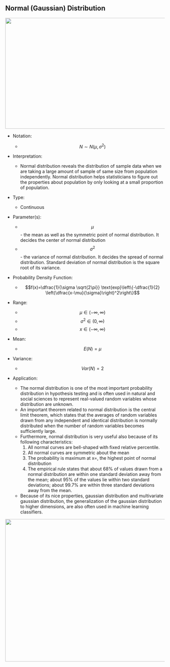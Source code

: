 ## Normal (Gaussian) Distribution



<img src="/assets/image111.png" width="540" height="350" />



* Notation:
	* $$N ∼ N(\mu, \sigma^2)$$


* Interpretation:
	* Normal distribution reveals the distribution of sample data when we are taking a large amount of sample of same size from population independently. Normal distribution helps statisticians to figure out the properties about population by only looking at a small proportion of population. 


* Type: 
	* Continuous 


* Parameter(s):
	* $$\mu$$ - the mean as well as the symmetric point of normal distribution. It decides the center of normal distribution
	* $$\sigma^2$$- the variance of normal distribution. It decides the spread of normal distribution. Standard deviation of normal distribution is the square root of its variance.


* Probability Density Function:
	* $$f(x)=\dfrac{1}{\sigma \sqrt{2\pi}} \text{exp}\left\{-\dfrac{1}{2} \left(\dfrac{x-\mu}{\sigma}\right)^2\right\}$$	


* Range:
	* $$\mu \in (-\infty, \infty)$$
	* $$\sigma^2 \in(0, \infty)$$
	* $$x \in (-\infty, \infty)$$


* Mean:
	* $$E(N) = \mu$$


* Variance:
	* $$ Var(N) = 2$$ 


* Application:

	* The normal distribution is one of the most important probability distribution in hypothesis testing and is often used in natural and social sciences to represent real-valued random variables whose distribution are unknown.
	* An important theorem related to normal distribution is the central limit theorem, which states that the averages of random variables drawn from any independent and identical distribution is normally distributed when the number of random variables becomes sufficiently large.
	* Furthermore, normal distribution is very useful also because of its following characteristics:
		1. All normal curves are bell-shaped with fixed relative percentile.
		2. All normal curves are symmetric about the mean 
		3. The probability is maximum at x=, the highest point of normal distribution
		4. The empirical rule states that about 68% of values drawn from a normal distribution are within one standard deviation away from the mean; about 95% of the values lie within two standard deviations; about 99.7% are within three standard deviations away from the mean.	
	* Because of its nice properties, gaussian distribution and multivariate gaussian distribution, the generalization of the gaussian distribution to higher dimensions, are also often used in machine learning classifiers.


<img src="/assets/image130.png" width="640" height="450" />






